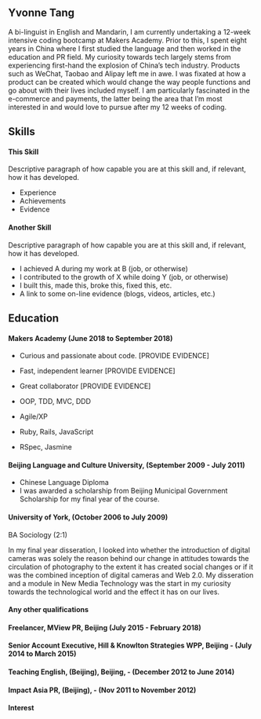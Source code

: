 ## Yvonne Tang 

A bi-linguist in English and Mandarin, I am currently undertaking a 12-week intensive coding bootcamp at Makers Academy. Prior to this, I spent eight years in China where I first studied the language and then worked in the education and PR field. My curiosity towards tech largely stems from experiencing first-hand the explosion of China’s tech industry. Products such as WeChat, Taobao and Alipay left me in awe. I was fixated at how a product can be created which would change the way people functions and go about with their lives included myself. I am particularly fascinated in the e-commerce and payments, the latter being the area that I’m most interested in and would love to pursue after my 12 weeks of coding. 

## Skills

#### This Skill



Descriptive paragraph of how capable you are at this skill and, if relevant, how it has developed.

- Experience
- Achievements
- Evidence

#### Another Skill

Descriptive paragraph of how capable you are at this skill and, if relevant, how it has developed.

- I achieved A during my work at B (job, or otherwise)
- I contributed to the growth of X while doing Y (job, or otherwise)
- I built this, made this, broke this, fixed this, etc.
- A link to some on-line evidence (blogs, videos, articles, etc.)

## Education

#### Makers Academy (June 2018 to September 2018)

- Curious and passionate about code. [PROVIDE EVIDENCE]
- Fast, independent learner [PROVIDE EVIDENCE]
- Great collaborator [PROVIDE EVIDENCE]

- OOP, TDD, MVC, DDD
- Agile/XP
- Ruby, Rails, JavaScript
- RSpec, Jasmine


#### Beijing Language and Culture University, (September 2009 - July 2011) 

- Chinese Language Diploma 
- I was awarded a scholarship from Beijing Municipal Government Scholarship for my final year of the course. 

#### University of York, (October 2006 to July 2009)
BA Sociology (2:1)
 
In my final year disseration, I looked into whether the introduction of digital cameras was solely the reason behind our   change in attitudes towards the circulation of photography to the extent it has created social changes or if it was the combined inception of digital cameras and Web 2.0. My disseration and a module in New Media Technology was the start in my curiosity towards the technological world and the effect it has on our lives. 

#### Any other qualifications

#### Freelancer, MView PR, Beijing (July 2015 - February 2018)
     
    
#### Senior Account Executive, Hill & Knowlton Strategies WPP, Beijing - (July 2014 to March 2015)
 
 
#### Teaching English, (Beijing), Beijing, - (December 2012 to June 2014)    
  

#### Impact Asia PR, (Beijing), - (Nov 2011 to November 2012) 


#### Interest ####



